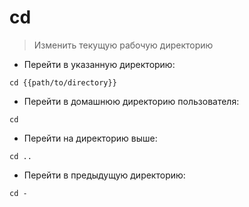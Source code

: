 # cd

> Изменить текущую рабочую директорию 

- Перейти в указанную директорию:

`cd {{path/to/directory}}`

- Перейти в домашнюю директорию пользователя:

`cd`

- Перейти на директорию выше:

`cd ..`

- Перейти в предыдущую директорию:

`cd -`

